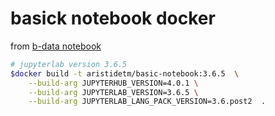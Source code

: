 # basick notebook docker 

from [b-data notebook](https://github.com/b-data/jupyterlab-r-docker-stack/tree/main)

```bash
# jupyterlab version 3.6.5 
$docker build -t aristidetm/basic-notebook:3.6.5  \
    --build-arg JUPYTERHUB_VERSION=4.0.1 \
    --build-arg JUPYTERLAB_VERSION=3.6.5 \
    --build-arg JUPYTERLAB_LANG_PACK_VERSION=3.6.post2  .
```     